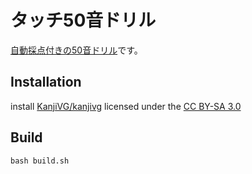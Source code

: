 # タッチ50音ドリル

[自動採点付きの50音ドリル](https://marmooo.github.io/touch-50on/)です。

## Installation

install [KanjiVG/kanjivg](https://github.com/KanjiVG/kanjivg) licensed under the
[CC BY-SA 3.0](https://creativecommons.org/licenses/by/3.0/)

## Build

```
bash build.sh
```
